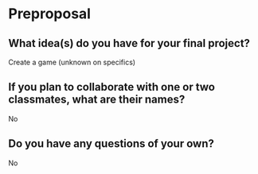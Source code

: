 # Preproposal

## What idea(s) do you have for your final project?

Create a game (unknown on specifics)

## If you plan to collaborate with one or two classmates, what are their names?

No

## Do you have any questions of your own?

No
